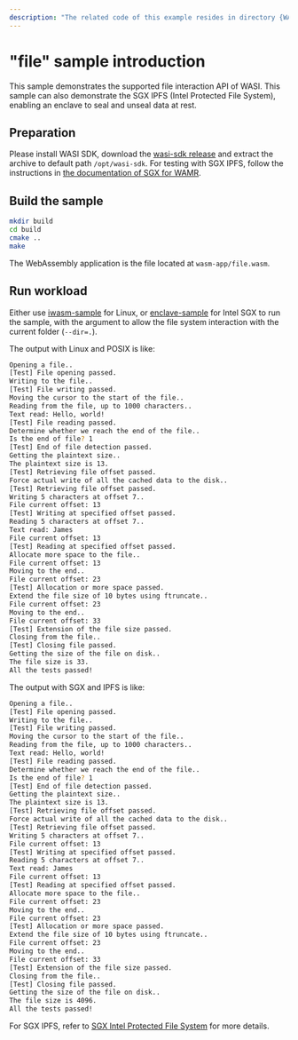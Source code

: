 ```yaml
---
description: "The related code of this example resides in directory {WAMR_DIR}/samples/file"
---
```

# "file" sample introduction

This sample demonstrates the supported file interaction API of WASI.
This sample can also demonstrate the SGX IPFS (Intel Protected File System), enabling an enclave to seal and unseal data at rest.

## Preparation

Please install WASI SDK, download the [wasi-sdk release](https://github.com/CraneStation/wasi-sdk/releases) and extract the archive to default path `/opt/wasi-sdk`.
For testing with SGX IPFS, follow the instructions in [the documentation of SGX for WAMR](../../doc/linux_sgx.md#sgx-intel-protected-file-system).

## Build the sample

```bash
mkdir build
cd build
cmake ..
make
```

The WebAssembly application is the file located at `wasm-app/file.wasm`.

## Run workload

Either use [iwasm-sample](../../product-mini/platforms/linux/) for Linux, or [enclave-sample](../../product-mini/platforms/linux-sgx/enclave-sample/) for Intel SGX to run the sample, with the argument to allow the file system interaction with the current folder (`--dir=.`).

The output with Linux and POSIX is like:

```bash
Opening a file..
[Test] File opening passed.
Writing to the file..
[Test] File writing passed.
Moving the cursor to the start of the file..
Reading from the file, up to 1000 characters..
Text read: Hello, world!
[Test] File reading passed.
Determine whether we reach the end of the file..
Is the end of file? 1
[Test] End of file detection passed.
Getting the plaintext size..
The plaintext size is 13.
[Test] Retrieving file offset passed.
Force actual write of all the cached data to the disk..
[Test] Retrieving file offset passed.
Writing 5 characters at offset 7..
File current offset: 13
[Test] Writing at specified offset passed.
Reading 5 characters at offset 7..
Text read: James
File current offset: 13
[Test] Reading at specified offset passed.
Allocate more space to the file..
File current offset: 13
Moving to the end..
File current offset: 23
[Test] Allocation or more space passed.
Extend the file size of 10 bytes using ftruncate..
File current offset: 23
Moving to the end..
File current offset: 33
[Test] Extension of the file size passed.
Closing from the file..
[Test] Closing file passed.
Getting the size of the file on disk..
The file size is 33.
All the tests passed!
```

The output with SGX and IPFS is like:

```bash
Opening a file..
[Test] File opening passed.
Writing to the file..
[Test] File writing passed.
Moving the cursor to the start of the file..
Reading from the file, up to 1000 characters..
Text read: Hello, world!
[Test] File reading passed.
Determine whether we reach the end of the file..
Is the end of file? 1
[Test] End of file detection passed.
Getting the plaintext size..
The plaintext size is 13.
[Test] Retrieving file offset passed.
Force actual write of all the cached data to the disk..
[Test] Retrieving file offset passed.
Writing 5 characters at offset 7..
File current offset: 13
[Test] Writing at specified offset passed.
Reading 5 characters at offset 7..
Text read: James
File current offset: 13
[Test] Reading at specified offset passed.
Allocate more space to the file..
File current offset: 23
Moving to the end..
File current offset: 23
[Test] Allocation or more space passed.
Extend the file size of 10 bytes using ftruncate..
File current offset: 23
Moving to the end..
File current offset: 33
[Test] Extension of the file size passed.
Closing from the file..
[Test] Closing file passed.
Getting the size of the file on disk..
The file size is 4096.
All the tests passed!
```

For SGX IPFS, refer to [SGX Intel Protected File System](../../doc/linux_sgx.md#sgx-intel-protected-file-system) for more details.
